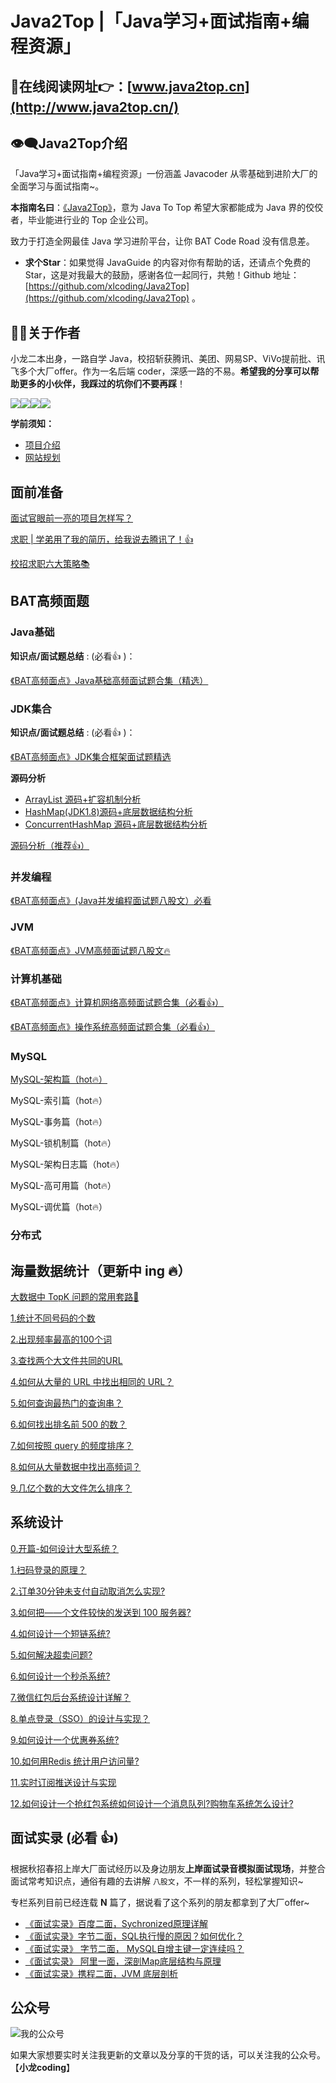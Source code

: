 <!-- DOCTOC SKIP -->

# Java2Top |「Java学习+面试指南+编程资源」

## 📖在线阅读网址👉：[www.java2top.cn](http://www.java2top.cn/)

## 👁‍🗨Java2Top介绍

「Java学习+面试指南+编程资源」一份涵盖 Javacoder 从零基础到进阶大厂的全面学习与面试指南~。

**本指南名曰**：[《Java2Top》](www.java2top.cn)，意为 Java To Top 希望大家都能成为 Java 界的佼佼者，毕业能进行业的 Top 企业公司。

致力于打造全网最佳 Java 学习进阶平台，让你 BAT Code Road 没有信息差。

- **求个Star**：如果觉得 JavaGuide 的内容对你有帮助的话，还请点个免费的 Star，这是对我最大的鼓励，感谢各位一起同行，共勉！Github 地址：[https://github.com/xlcoding/Java2Top](https://github.com/xlcoding/Java2Top) 。

## 👨‍💻关于作者

小龙二本出身，一路自学 Java，校招斩获腾讯、美团、网易SP、ViVo提前批、讯飞多个大厂offer。作为一名后端 coder，深感一路的不易。**希望我的分享可以帮助更多的小伙伴，我踩过的坑你们不要再踩**！

[<img src="https://img.shields.io/badge/WhChat-微信交流群-yellowgreen">](https://img.shields.io/badge/WhChat-微信交流群-yellowgreen)[<img src="https://img.shields.io/badge/公众号-小龙coding-brightgreen">](https://mp.weixin.qq.com/s/9HZng1BcsLHnOpPKVBt6IQ)[<img src="https://img.shields.io/badge/知乎-小龙coding-orange">](https://www.zhihu.com/people/jakelong-37)[<img src="https://img.shields.io/badge/在线-计算机经典书籍-blue">](https://mp.weixin.qq.com/s/Co4UCJfPfCsbfwUXQC24Wg)

**学前须知：**

* [项目介绍](../java2top/intro.md)
* [网站规划](../java2top/todo.md)

## 面前准备

[面试官眼前一亮的项目怎样写？](./docs/guide/interview/project.md)

[求职 | 学弟用了我的简历，给我说去腾讯了！👍](./docs/guide/interview/recruit.md)

[校招求职六大策略📚](./docs/guide/interview/six-method.md)

## BAT高频面题

### Java基础

**知识点/面试题总结** : (必看:+1: )：

[《BAT高频面点》Java基础高频面试题合集（精选）](./docs/guide/java/basic/java-basic.md)

### JDK集合

**知识点/面试题总结** : (必看:+1: )：

[《BAT高频面点》JDK集合框架面试题精选](./docs/guide/java/collection/java-collection.md)

**源码分析**

* [ArrayList 源码+扩容机制分析](docs/java/collection/arraylist-source-code.md)
* [HashMap(JDK1.8)源码+底层数据结构分析](docs/java/collection/hashmap-source-code.md)
* [ConcurrentHashMap 源码+底层数据结构分析](docs/java/collection/concurrent-hash-map-source-code.md)

[源码分析（推荐👍）](./docs/guide/java/collection/java-collection-code.md)

### 并发编程

[《BAT高频面点》(Java并发编程面试题八股文）必看](./docs/guide/java/concurrent/java-concurrent.md)

### JVM

[《BAT高频面点》JVM高频面试题八股文🔥](./docs/guide/java/jvm/java-jvm.md)

### 计算机基础

[《BAT高频面点》计算机网络高频面试题合集（必看👍）](./docs/guide/java/computer-basic/network.md)

[《BAT高频面点》操作系统高频面试题合集（必看👍）](./docs/guide/java/computer-basic/operate-system.md)

### MySQL

[MySQL-架构篇（hot🔥）](./docs/guidejava/database/mysql/java-mysql-0-structure.md)

MySQL-索引篇（hot🔥）

MySQL-事务篇（hot🔥）

MySQL-锁机制篇（hot🔥）

MySQL-架构日志篇（hot🔥）

MySQL-高可用篇（hot🔥）

MySQL-调优篇（hot🔥）

### 分布式

## 海量数据统计（更新中 ing 🔥）

[大数据中 TopK 问题的常用套路🎈](./docs/guide/mass-data/0-topk-template.md)

[1.统计不同号码的个数](./docs/guide/mass-data/1-count-phone-num.md)

[2.出现频率最高的100个词](./mass-data/2-find-hign-frequency-word.md)

[3.查找两个大文件共同的URL](./mass-data/3-find-same-url.md)

[4.如何从大量的 URL 中找出相同的 URL？](./mass-data/4-find-mid-num.md)

[5.如何查询最热门的查询串？](./mass-data/5-find-hot-string.md)

[6.如何找出排名前 500 的数？](./mass-data/6-top-500-num.md)

[7.如何按照 query 的频度排序？](./mass-data/7-query-frequency-sort.md)

[8.如何从大量数据中找出高频词？](./mass-data/8-high-frequency.md)

[9.几亿个数的大文件怎么排序？](./mass-data/9-sort-500-million-large-files.md)

## 系统设计

[0.开篇-如何设计大型系统？]()

[1.扫码登录的原理？]()

[2.订单30分钟未支付自动取消怎么实现?]()

[3.如何把——个文件较快的发送到 100 服务器?]()

[4.如何设计一个短链系统?]()

[5.如何解决超卖问题?]()

[6.如何设计一个秒杀系统?]()

[7.微信红包后台系统设计详解？]()

[8.单点登录（SSO）的设计与实现？]()

[9.如何设计一个优惠券系统?]()

[10.如何用Redis 统计用户访问量?]()

[11.实时订阅推送设计与实现]()

[12.如何设计一个抢红包系统如何设计一个消息队列?购物车系统怎么设计?]()

## 面试实录 (必看 :+1:)

根据秋招春招上岸大厂面试经历以及身边朋友**上岸面试录音模拟面试现场**，并整合面试常考知识点，通俗有趣的去讲解 `八股文`，不一样的系列，轻松掌握知识~

专栏系列目前已经连载 **N** 篇了，据说看了这个系列的朋友都拿到了大厂offer~

- [《面试实录》百度二面，Sychronized原理详解](./docs/guide/memoir/1.md)
- [《面试实录》字节二面，SQL执行慢的原因？如何优化？](./docs/guide/memoir/2.md)
- [《面试实录》 字节二面， MySQL自增主键一定连续吗？](./docs/guide/memoir/3.md)
- [《面试实录》 阿里一面，深剖Map底层结构与原理](./docs/guide/memoir/4.md)
- [《面试实录》携程二面，JVM 底层剖析](./docs/guide/memoir/5.md)

## 公众号

![我的公众号](https://xiaolongcoder.oss-cn-beijing.aliyuncs.com/imgs/Java2Top/concurrent202303202215699.png)

如果大家想要实时关注我更新的文章以及分享的干货的话，可以关注我的公众号。【**小龙coding**】

